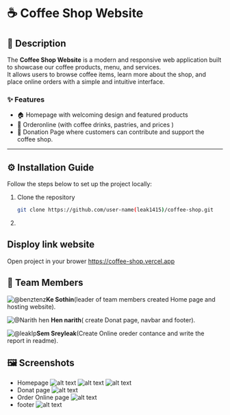 # ☕ Coffee Shop Website

## 📖 Description
The **Coffee Shop Website** is a modern and responsive web application built to showcase our coffee products, menu, and services.  
It allows users to browse coffee items, learn more about the shop, and place online orders with a simple and intuitive interface.

### ✨ Features
- 🏠 Homepage with welcoming design and featured products   
- 🛒 Orderonline (with coffee drinks, pastries, and prices )
- 💝 Donation Page where customers can contribute and support the coffee shop.    

---

## ⚙️ Installation Guide
Follow the steps below to set up the project locally:

1. Clone the repository  
   ```bash
   git clone https://github.com/user-name(leak1415)/coffee-shop.git
2. 
## Disploy link website
Open project in your brower
https://coffee-shop.vercel.app

## 👥 Team Members
![@benztenz](https://contrib.rocks/image?repo=banz-tenz/web-class-exercise1)**Ke Sothin**(leader of team members created Home page and hosting website).

![@Narith hen]()
**Hen narith**( create Donat page, navbar and footer).


![@leaklp](https://contrib.rocks/image?repo=leak1415/Learning-readme)**Sem Sreyleak**(Create Online oreder contance and write the report in readme).

## 🖼️ Screenshots
- Homepage
![alt text](/README/image/photo_2025-08-28_09-00-58.jpg)
![alt text](/README/image/photo_2025-08-28_09-01-11.jpg)
![alt text](/README/image/photo_2025-08-28_09-01-15.jpg)
- Donat page
![alt text](/README/image/photo_2025-08-28_09-13-43.jpg)
- Order Online page
![alt text](/README/image/photo_2025-08-28_09-13-36.jpg)
- footer
![alt text](/README/image/photo_2025-08-28_09-18-12.jpg)

